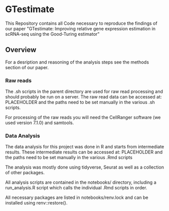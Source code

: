 # GTestimate

This Repository contains all Code necessary to reproduce the findings of our paper "GTestimate: Improving relative gene expression estimation in scRNA-seq using the Good-Turing estimator"

## Overview

For a desription and reasoning of the analysis steps see the methods section of our paper.

### Raw reads
The .sh scripts in the parent directory are used for raw read processing and should probably be run on a server.
The raw read data can be accessed at: PLACEHOLDER and the paths need to be set manually in the various .sh scripts.

For processing of the raw reads you will need the CellRanger software (we used version 7.1.0) and samtools.

### Data Analysis
The data analysis for this project was done in R and starts from intermediate results.
These intermediate results can be accessed at: PLACEHOLDER and the paths need to be set manually in the various .Rmd scripts

The analysis was mostly done using tidyverse, Seurat as well as a collection of other packages.

All analysis scripts are contained in the notebooks/ directory, including a run_analysis.R script which calls the individual .Rmd scripts in order.

All necessary packages are listed in notebooks/renv.lock and can be installed using renv::restore().
